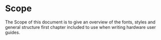 # Scope

The Scope of this document is to give an overview of the fonts, styles and general structure first chapter included to use when writing hardware user guides.
